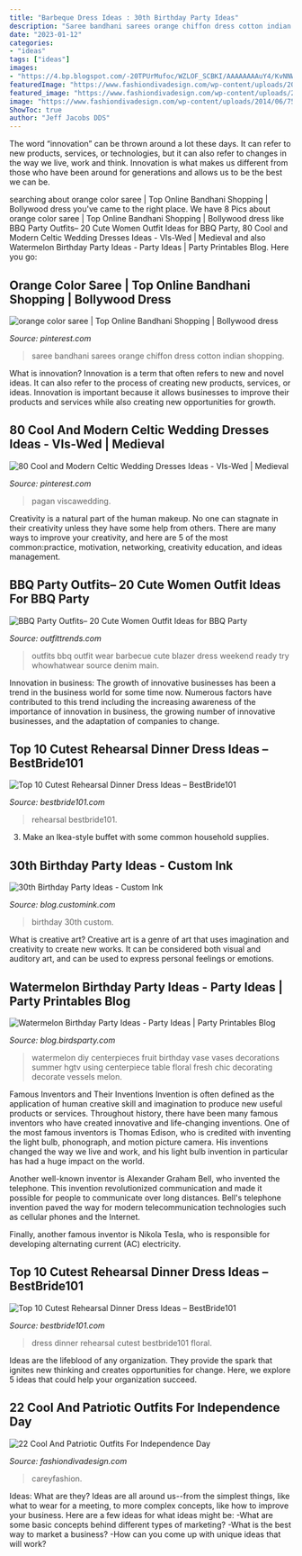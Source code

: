 ```yaml
---
title: "Barbeque Dress Ideas : 30th Birthday Party Ideas"
description: "Saree bandhani sarees orange chiffon dress cotton indian shopping"
date: "2023-01-12"
categories:
- "ideas"
tags: ["ideas"]
images:
- "https://4.bp.blogspot.com/-20TPUrMufoc/WZLOF_SCBKI/AAAAAAAAuY4/KvNNWeO_mUMhLxU8-gxlZHvcbqL2nj2bgCLcBGAs/s1600/Watermelon-Vase.jpg"
featuredImage: "https://www.fashiondivadesign.com/wp-content/uploads/2014/06/7502420644_a7ed84a40e_b.jpg"
featured_image: "https://www.fashiondivadesign.com/wp-content/uploads/2014/06/7502420644_a7ed84a40e_b.jpg"
image: "https://www.fashiondivadesign.com/wp-content/uploads/2014/06/7502420644_a7ed84a40e_b.jpg"
ShowToc: true
author: "Jeff Jacobs DDS"
---
```



The word “innovation” can be thrown around a lot these days. It can refer to new products, services, or technologies, but it can also refer to changes in the way we live, work and think. Innovation is what makes us different from those who have been around for generations and allows us to be the best we can be.

	

		
searching about orange color saree | Top Online Bandhani Shopping | Bollywood dress you've came to the right place. We have 8 Pics about orange color saree | Top Online Bandhani Shopping | Bollywood dress like BBQ Party Outfits– 20 Cute Women Outfit Ideas for BBQ Party, 80 Cool and Modern Celtic Wedding Dresses Ideas - VIs-Wed | Medieval and also Watermelon Birthday Party Ideas - Party Ideas | Party Printables Blog. Here you go:
		
    
## Orange Color Saree | Top Online Bandhani Shopping | Bollywood Dress

<img loading=lazy src="https://i.pinimg.com/originals/be/75/3f/be753f4a958fd6149ceb2e7308b1a8fe.jpg" onerror="this.onerror=null;this.src='https://tse4.mm.bing.net/th?id=OIP.D5xje_imxl-BBi-kW2eQzwHaLJ&amp;pid=15.1';" alt="orange color saree | Top Online Bandhani Shopping | Bollywood dress">

_Source: pinterest.com_

>saree bandhani sarees orange chiffon dress cotton indian shopping. 

	

What is innovation?
Innovation is a term that often refers to new and novel ideas. It can also refer to the process of creating new products, services, or ideas. Innovation is important because it allows businesses to improve their products and services while also creating new opportunities for growth.

    
## 80 Cool And Modern Celtic Wedding Dresses Ideas - VIs-Wed | Medieval

<img loading=lazy src="https://i.pinimg.com/736x/42/d5/fa/42d5fafa9a412512002a229ccb5c2899.jpg" onerror="this.onerror=null;this.src='https://tse2.mm.bing.net/th?id=OIP.HO0rtcd5NSZrufxS0L4ibgHaM9&amp;pid=15.1';" alt="80 Cool and Modern Celtic Wedding Dresses Ideas - VIs-Wed | Medieval">

_Source: pinterest.com_

>pagan viscawedding. 

	

Creativity is a natural part of the human makeup. No one can stagnate in their creativity unless they have some help from others. There are many ways to improve your creativity, and here are 5 of the most common:practice, motivation, networking, creativity education, and ideas management.

    
## BBQ Party Outfits– 20 Cute Women Outfit Ideas For BBQ Party

<img loading=lazy src="http://www.outfittrends.com/wp-content/uploads/2015/07/main.original.585x0-9.jpg" onerror="this.onerror=null;this.src='https://tse3.mm.bing.net/th?id=OIP._U_sIWahSjtc1UERJMQhzwHaLH&amp;pid=15.1';" alt="BBQ Party Outfits– 20 Cute Women Outfit Ideas for BBQ Party">

_Source: outfittrends.com_

>outfits bbq outfit wear barbecue cute blazer dress weekend ready try whowhatwear source denim main. 

	

Innovation in business:
The growth of innovative businesses has been a trend in the business world for some time now. Numerous factors have contributed to this trend including the increasing awareness of the importance of innovation in business, the growing number of innovative businesses, and the adaptation of companies to change.

    
## Top 10 Cutest Rehearsal Dinner Dress Ideas – BestBride101

<img loading=lazy src="http://www.bestbride101.com/wp-content/uploads/2013/07/Rehearsal-Dinner-Ankle-Length-Light-Yellow-Special-Occasion-Dress-19753-57494.jpg" onerror="this.onerror=null;this.src='https://tse3.mm.bing.net/th?id=OIP.7pL7kel1Xq3XKHcyGnuUpAHaLH&amp;pid=15.1';" alt="Top 10 Cutest Rehearsal Dinner Dress Ideas – BestBride101">

_Source: bestbride101.com_

>rehearsal bestbride101. 

	

3. Make an Ikea-style buffet with some common household supplies.

    
## 30th Birthday Party Ideas - Custom Ink

<img loading=lazy src="https://blog.customink.com/wp-content/uploads/2016/05/30th-Birthday-Party-Ideas.jpg" onerror="this.onerror=null;this.src='https://tse1.mm.bing.net/th?id=OIP.0cw9tRqInLuk9WGdpQEawQHaJ4&amp;pid=15.1';" alt="30th Birthday Party Ideas - Custom Ink">

_Source: blog.customink.com_

>birthday 30th custom. 

	

What is creative art?
Creative art is a genre of art that uses imagination and creativity to create new works. It can be considered both visual and auditory art, and can be used to express personal feelings or emotions.

    
## Watermelon Birthday Party Ideas - Party Ideas | Party Printables Blog

<img loading=lazy src="https://4.bp.blogspot.com/-20TPUrMufoc/WZLOF_SCBKI/AAAAAAAAuY4/KvNNWeO_mUMhLxU8-gxlZHvcbqL2nj2bgCLcBGAs/s1600/Watermelon-Vase.jpg" onerror="this.onerror=null;this.src='https://tse3.mm.bing.net/th?id=OIP.6z74bfse2uhy32lqLE12MQHaLH&amp;pid=15.1';" alt="Watermelon Birthday Party Ideas - Party Ideas | Party Printables Blog">

_Source: blog.birdsparty.com_

>watermelon diy centerpieces fruit birthday vase vases decorations summer hgtv using centerpiece table floral fresh chic decorating decorate vessels melon. 

	

Famous Inventors and Their Inventions
Invention is often defined as the application of human creative skill and imagination to produce new useful products or services. Throughout history, there have been many famous inventors who have created innovative and life-changing inventions.
One of the most famous inventors is Thomas Edison, who is credited with inventing the light bulb, phonograph, and motion picture camera. His inventions changed the way we live and work, and his light bulb invention in particular has had a huge impact on the world.

Another well-known inventor is Alexander Graham Bell, who invented the telephone. This invention revolutionized communication and made it possible for people to communicate over long distances. Bell's telephone invention paved the way for modern telecommunication technologies such as cellular phones and the Internet.

Finally, another famous inventor is Nikola Tesla, who is responsible for developing alternating current (AC) electricity.

    
## Top 10 Cutest Rehearsal Dinner Dress Ideas – BestBride101

<img loading=lazy src="https://www.bestbride101.com/wp-content/uploads/2013/07/5829674.jpg" onerror="this.onerror=null;this.src='https://tse2.mm.bing.net/th?id=OIP.WT2Y5G1E0f-t0kJ4l7GQ_gHaLW&amp;pid=15.1';" alt="Top 10 Cutest Rehearsal Dinner Dress Ideas – BestBride101">

_Source: bestbride101.com_

>dress dinner rehearsal cutest bestbride101 floral. 

	

Ideas are the lifeblood of any organization. They provide the spark that ignites new thinking and creates opportunities for change. Here, we explore 5 ideas that could help your organization succeed.

    
## 22 Cool And Patriotic Outfits For Independence Day

<img loading=lazy src="https://www.fashiondivadesign.com/wp-content/uploads/2014/06/7502420644_a7ed84a40e_b.jpg" onerror="this.onerror=null;this.src='https://tse4.mm.bing.net/th?id=OIP.7PNKciU3qi-6LZajfm0jlwHaJ4&amp;pid=15.1';" alt="22 Cool And Patriotic Outfits For Independence Day">

_Source: fashiondivadesign.com_

>careyfashion. 

	

Ideas: What are they?
Ideas are all around us--from the simplest things, like what to wear for a meeting, to more complex concepts, like how to improve your business. Here are a few ideas for what ideas might be: 
-What are some basic concepts behind different types of marketing? 
-What is the best way to market a business? 
-How can you come up with unique ideas that will work?

